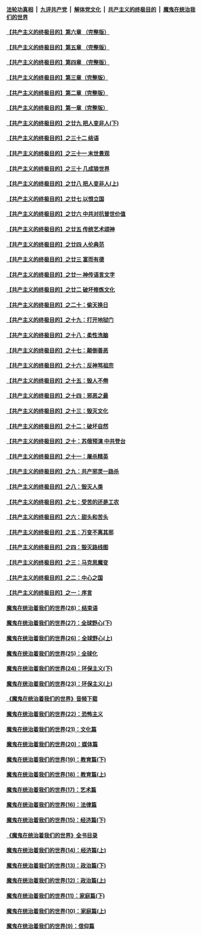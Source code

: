 ####  [法轮功真相](../../../../basic/blob/master/README.md?t=01020801) &nbsp;|&nbsp; [九评共产党](../../../../9ping.md/blob/master/README.md?t=01020801) &nbsp;|&nbsp; [解体党文化](../../../../jtdwh.md/blob/master/README.md?t=01020801)  &nbsp;|&nbsp; [共产主义的终极目的](../../../../gczydzjmd.md/blob/master/README.md?t=01020801) &nbsp;|&nbsp; [魔鬼在统治我们的世界](../../../../mgztzwmdsj.md/blob/master/README.md?t=01020801) 

#### [【共产主义的终极目的】第六章 （完整版）](../pages/nsc422/n11428913.md?t=01020801) 

#### [【共产主义的终极目的】第五章 （完整版）](../pages/nsc422/n11428912.md?t=01020801) 

#### [【共产主义的终极目的】第四章 （完整版）](../pages/nsc422/n11428907.md?t=01020801) 

#### [【共产主义的终极目的】第三章（完整版）](../pages/nsc422/n11428848.md?t=01020801) 

#### [【共产主义的终极目的】第二章（完整版）](../pages/nsc422/n11428831.md?t=01020801) 

#### [【共产主义的终极目的】第一章（完整版）](../pages/nsc422/n11417651.md?t=01020801) 

#### [【共产主义的终极目的】之廿九 把人变非人(下)](../pages/nsc422/n11344140.md?t=01020801) 

#### [【共产主义的终极目的】之三十二 结语](../pages/nsc422/n11360535.md?t=01020801) 

#### [【共产主义的终极目的】之三十一 末世景观](../pages/nsc422/n11351129.md?t=01020801) 

#### [【共产主义的终极目的】之三十 几成狼世界](../pages/nsc422/n11348280.md?t=01020801) 

#### [【共产主义的终极目的】之廿八 把人变非人(上)](../pages/nsc422/n11340492.md?t=01020801) 

#### [【共产主义的终极目的】之廿七 以恨立国](../pages/nsc422/n11336944.md?t=01020801) 

#### [【共产主义的终极目的】之廿六 中共对抗普世价值](../pages/nsc422/n11324785.md?t=01020801) 

#### [【共产主义的终极目的】之廿五 传统艺术颂神](../pages/nsc422/n11296396.md?t=01020801) 

#### [【共产主义的终极目的】之廿四 人伦典范](../pages/nsc422/n11296397.md?t=01020801) 

#### [【共产主义的终极目的】之廿三 富而有德](../pages/nsc422/n11283598.md?t=01020801) 

#### [【共产主义的终极目的】之廿一 神传语言文字](../pages/nsc422/n11263265.md?t=01020801) 

#### [【共产主义的终极目的】之廿二 破坏修炼文化](../pages/nsc422/n11245728.md?t=01020801) 

#### [【共产主义的终极目的】之二十：偷天换日](../pages/nsc422/n11238846.md?t=01020801) 

#### [【共产主义的终极目的】之十九：打开地狱门](../pages/nsc422/n11206376.md?t=01020801) 

#### [【共产主义的终极目的】之十八：柔性洗脑](../pages/nsc422/n11199994.md?t=01020801) 

#### [【共产主义的终极目的】之十七：颠倒善恶](../pages/nsc422/n11179782.md?t=01020801) 

#### [【共产主义的终极目的】之十六：反神骂祖宗](../pages/nsc422/n11166798.md?t=01020801) 

#### [【共产主义的终极目的】之十五：毁人不倦](../pages/nsc422/n11166792.md?t=01020801) 

#### [【共产主义的终极目的】之十四：邪恶之最](../pages/nsc422/n11150249.md?t=01020801) 

#### [【共产主义的终极目的】之十三：毁灭文化](../pages/nsc422/n11135227.md?t=01020801) 

#### [【共产主义的终极目的】之十二：破坏自然](../pages/nsc422/n11135214.md?t=01020801) 

#### [【共产主义的终极目的】之十：苏俄预演 中共登台](../pages/nsc422/n11118424.md?t=01020801) 

#### [【共产主义的终极目的】之十一：屠杀精英](../pages/nsc422/n11118442.md?t=01020801) 

#### [【共产主义的终极目的】之九：共产邪灵一路杀](../pages/nsc422/n11114139.md?t=01020801) 

#### [【共产主义的终极目的】之八：毁灭人类](../pages/nsc422/n11108503.md?t=01020801) 

#### [【共产主义的终极目的】之七：受苦的还是工农](../pages/nsc422/n11101809.md?t=01020801) 

#### [【共产主义的终极目的】之六：甜头和苦头](../pages/nsc422/n11096971.md?t=01020801) 

#### [【共产主义的终极目的】之五：万变不离其邪](../pages/nsc422/n11091285.md?t=01020801) 

#### [【共产主义的终极目的】之四：毁灭路线图](../pages/nsc422/n11086284.md?t=01020801) 

#### [【共产主义的终极目的】之三：马克思魔变](../pages/nsc422/n11061941.md?t=01020801) 

#### [【共产主义的终极目的】之二：中心之国](../pages/nsc422/n11047728.md?t=01020801) 

#### [【共产主义的终极目的】之一：序言](../pages/nsc422/n11086077.md?t=01020801) 

#### [魔鬼在统治着我们的世界(28)：结束语](../pages/nsc422/n10936246.md?t=01020801) 

#### [魔鬼在统治着我们的世界(27)：全球野心(下)](../pages/nsc422/n10928319.md?t=01020801) 

#### [魔鬼在统治着我们的世界(26)：全球野心(上)](../pages/nsc422/n10900318.md?t=01020801) 

#### [魔鬼在统治着我们的世界(25)：全球化](../pages/nsc422/n10788205.md?t=01020801) 

#### [魔鬼在统治着我们的世界(24)：环保主义(下)](../pages/nsc422/n10695307.md?t=01020801) 

#### [魔鬼在统治着我们的世界(23)：环保主义(上)](../pages/nsc422/n10688613.md?t=01020801) 

#### [《魔鬼在统治着我们的世界》音频下载](../pages/nsc422/n10635553.md?t=01020801) 

#### [魔鬼在统治着我们的世界(22)：恐怖主义](../pages/nsc422/n10614727.md?t=01020801) 

#### [魔鬼在统治着我们的世界(21)：文化篇](../pages/nsc422/n10597706.md?t=01020801) 

#### [魔鬼在统治着我们的世界(20)：媒体篇](../pages/nsc422/n10586579.md?t=01020801) 

#### [魔鬼在统治着我们的世界(19)：教育篇(下)](../pages/nsc422/n10564808.md?t=01020801) 

#### [魔鬼在统治着我们的世界(18)：教育篇(上)](../pages/nsc422/n10526970.md?t=01020801) 

#### [魔鬼在统治着我们的世界(17)：艺术篇](../pages/nsc422/n10499093.md?t=01020801) 

#### [魔鬼在统治着我们的世界(16)：法律篇](../pages/nsc422/n10485969.md?t=01020801) 

#### [魔鬼在统治着我们的世界(15)：经济篇(下)](../pages/nsc422/n10469975.md?t=01020801) 

#### [《魔鬼在统治着我们的世界》全书目录](../pages/nsc422/n10464261.md?t=01020801) 

#### [魔鬼在统治着我们的世界(14)：经济篇(上)](../pages/nsc422/n10457370.md?t=01020801) 

#### [魔鬼在统治着我们的世界(13)：政治篇(下)](../pages/nsc422/n10448270.md?t=01020801) 

#### [魔鬼在统治着我们的世界(12)：政治篇(上)](../pages/nsc422/n10444576.md?t=01020801) 

#### [魔鬼在统治着我们的世界(11)：家庭篇(下)](../pages/nsc422/n10440961.md?t=01020801) 

#### [魔鬼在统治着我们的世界(10)：家庭篇(上)](../pages/nsc422/n10435448.md?t=01020801) 

#### [魔鬼在统治着我们的世界(9)：信仰篇](../pages/nsc422/n10432159.md?t=01020801) 

